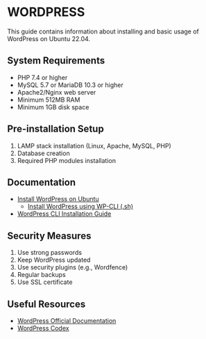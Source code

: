 # WORDPRESS

This guide contains information about installing and basic usage of WordPress on Ubuntu 22.04.

## System Requirements

- PHP 7.4 or higher
- MySQL 5.7 or MariaDB 10.3 or higher
- Apache2/Nginx web server
- Minimum 512MB RAM
- Minimum 1GB disk space

## Pre-installation Setup

1. LAMP stack installation (Linux, Apache, MySQL, PHP)
2. Database creation
3. Required PHP modules installation

## Documentation

- [Install WordPress on Ubuntu](./install.on.ubuntu.md)
  - [Install WordPress using WP-CLI (.sh)](./install-wordpress.sh)
- [WordPress CLI Installation Guide](./wp.cli.md)

## Security Measures

1. Use strong passwords
2. Keep WordPress updated
3. Use security plugins (e.g., Wordfence)
4. Regular backups
5. Use SSL certificate

## Useful Resources

- [WordPress Official Documentation](https://wordpress.org/documentation/)
- [WordPress Codex](https://codex.wordpress.org/)
